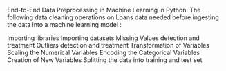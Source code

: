 End-to-End Data Preprocessing in Machine Learning in Python. The following data cleaning operations on Loans data needed before ingesting the data into a machine learning model :

Importing libraries
Importing datasets
Missing Values detection and treatment
Outliers detection and treatment
Transformation of Variables
Scaling the Numerical Variables
Encoding the Categorical Variables
Creation of New Variables
Splitting the data into training and test set
